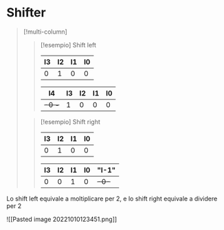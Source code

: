 # Shifter

>[!multi-column]
>
>>[!esempio] Shift left
>>
>>I3 | I2 | I1 | I0
>>--- | ---|---|---
>>0| 1 | 0 | 0
>> 
>>I4 | I3 | I2 | I1 | I0
>>--- | ---| --- | --- | ---
>><s> -0 -</s>  | 1 | 0 | 0 | 0 
>
>>[!esempio] Shift right
>> 
>> I3 | I2 | I1 | I0
>> --- | --- | --- | ---
>> 0 | 1 | 0 | 0
>> 
>>I3 | I2 | I1 | I0 | "I-1"
>>--- | --- | --- | --- | ---
>>0| 0 | 1 | 0 | <s> -0-</s> 

Lo shift left equivale a moltiplicare per 2, e lo shift right equivale a dividere per 2

![[Pasted image 20221010123451.png]]


